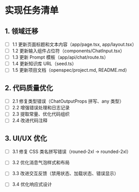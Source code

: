 # 实现任务清单

## 1. 领域迁移
- [ ] 1.1 更新页面标题和文本内容（app/page.tsx, app/layout.tsx）
- [ ] 1.2 更新输入组件占位符（components/ChatInput.tsx）
- [ ] 1.3 更新 Prompt 模板（app/api/chat/route.ts）
- [ ] 1.4 更新知识库 URL（seed.ts）
- [ ] 1.5 更新项目文档（openspec/project.md, README.md）

## 2. 代码质量优化
- [ ] 2.1 修复类型错误（ChatOutputProps 拼写、any 类型）
- [ ] 2.2 增强错误处理和日志记录
- [ ] 2.3 提取常量、优化代码组织
- [ ] 2.4 改进代码注释

## 3. UI/UX 优化
- [ ] 3.1 修复 CSS 类名拼写错误（rouned-2xl → rounded-2xl）
- [ ] 3.2 优化消息气泡样式和布局
- [ ] 3.3 改进交互反馈（禁用状态、加载状态、错误显示）
- [ ] 3.4 优化响应式设计

